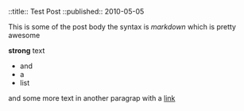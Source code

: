 ::title::       Test Post
::published::   2010-05-05

This is some of the post body the syntax is *markdown* which is pretty awesome

**strong** text 

* and
* a
* list

and some more text in another paragrap with a [link](http://eightbitraptor.com)